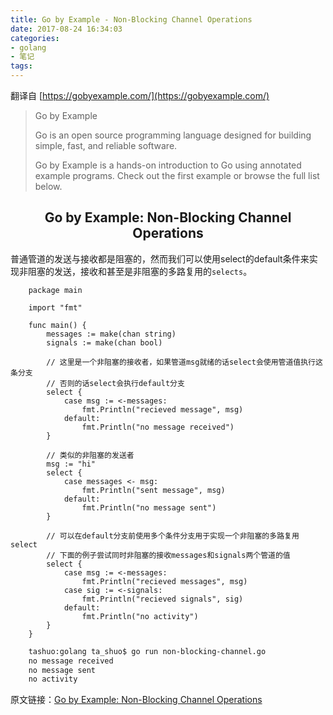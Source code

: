 ```yaml
---
title: Go by Example - Non-Blocking Channel Operations
date: 2017-08-24 16:34:03
categories:
- golang
- 笔记
tags:
---
```


翻译自 [https://gobyexample.com/](https://gobyexample.com/)

> Go by Example
> 
> Go is an open source programming language designed for building simple, fast, and reliable software.
> 
> Go by Example is a hands-on introduction to Go using annotated example programs. Check out the first example or browse the full list below.

## <center>Go by Example: Non-Blocking Channel Operations</center>

普通管道的发送与接收都是阻塞的，然而我们可以使用select的default条件来实现非阻塞的发送，接收和甚至是非阻塞的多路复用的`selects`。

```golang
    package main

    import "fmt"

    func main() {
        messages := make(chan string)
        signals := make(chan bool)

        // 这里是一个非阻塞的接收者，如果管道msg就绪的话select会使用管道值执行这条分支
        // 否则的话select会执行default分支
        select {
            case msg := <-messages:
                fmt.Println("recieved message", msg)
            default:
                fmt.Println("no message received")
        }

        // 类似的非阻塞的发送者
        msg := "hi"
        select {
            case messages <- msg:
                fmt.Println("sent message", msg)
            default:
                fmt.Println("no message sent")
        }

        // 可以在default分支前使用多个条件分支用于实现一个非阻塞的多路复用select
        // 下面的例子尝试同时非阻塞的接收messages和signals两个管道的值
        select {
            case msg := <-messages:
                fmt.Println("recieved messages", msg)
            case sig := <-signals:
                fmt.Println("recieved signals", sig)
            default:
                fmt.Println("no activity")
        }
    }
```

```bash
    tashuo:golang ta_shuo$ go run non-blocking-channel.go
    no message received
    no message sent
    no activity
```

原文链接：[Go by Example: Non-Blocking Channel Operations](https://gobyexample.com/non-blocking-channel-operations)

